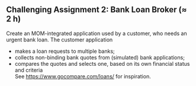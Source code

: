 ## Challenging Assignment 2: Bank Loan Broker (≈ 2 h)
Create an MOM-integrated application used by a customer, who needs an urgent bank loan.
The customer application 
-	makes a loan requests to multiple banks; 
-	collects non-binding bank quotes from (simulated) bank applications; 
-	compares the quotes and selects one, based on its own financial status and criteria
<br>See https://www.gocompare.com/loans/ for inspiration.
